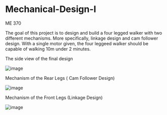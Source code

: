 # Mechanical-Design-I
ME 370

The goal of this project is to design and build a four legged walker with two different mechanisms. 
More specifically, linkage design and cam follower design. With a single motor given, the four leggeed walker should be capable of walking 10m under 2 minutes.

The side view of the final design

![image](https://user-images.githubusercontent.com/38202774/150080687-e9045707-434c-4236-828d-81e51ec0ef2f.png)

Mechanism of the Rear Legs ( Cam Follower Design)

![image](https://user-images.githubusercontent.com/38202774/150080693-453c69b4-9ddb-42db-957f-248c1984e830.png)

Mechanism of the Front Legs (Linkage Design)

![image](https://user-images.githubusercontent.com/38202774/150080701-3ff39a7b-13ca-4158-980b-9bdd87fc0416.png)
